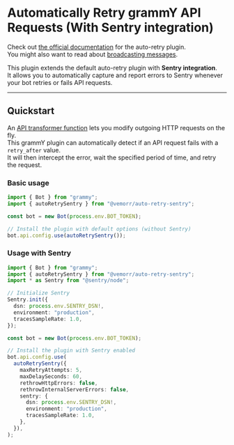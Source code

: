 # Automatically Retry grammY API Requests (With Sentry integration)

Check out [the official documentation](https://grammy.dev/plugins/auto-retry) for the auto-retry plugin.  
You might also want to read about [broadcasting messages](https://grammy.dev/advanced/flood#how-to-broadcast-messages).

This plugin extends the default auto-retry plugin with **Sentry integration**.  
It allows you to automatically capture and report errors to Sentry whenever your bot retries or fails API requests.

---

## Quickstart

An [API transformer function](https://grammy.dev/advanced/transformers) lets you modify outgoing HTTP requests on the fly.  
This grammY plugin can automatically detect if an API request fails with a `retry_after` value.  
It will then intercept the error, wait the specified period of time, and retry the request.

### Basic usage

```ts
import { Bot } from "grammy";
import { autoRetrySentry } from "@vemorr/auto-retry-sentry";

const bot = new Bot(process.env.BOT_TOKEN);

// Install the plugin with default options (without Sentry)
bot.api.config.use(autoRetrySentry());
```

### Usage with Sentry

```ts
import { Bot } from "grammy";
import { autoRetrySentry } from "@vemorr/auto-retry-sentry";
import * as Sentry from "@sentry/node";

// Initialize Sentry
Sentry.init({
  dsn: process.env.SENTRY_DSN!,
  environment: "production",
  tracesSampleRate: 1.0,
});

const bot = new Bot(process.env.BOT_TOKEN);

// Install the plugin with Sentry enabled
bot.api.config.use(
  autoRetrySentry({
    maxRetryAttempts: 5,
    maxDelaySeconds: 60,
    rethrowHttpErrors: false,
    rethrowInternalServerErrors: false,
    sentry: {
      dsn: process.env.SENTRY_DSN!,
      environment: "production",
      tracesSampleRate: 1.0,
    },
  }),
);